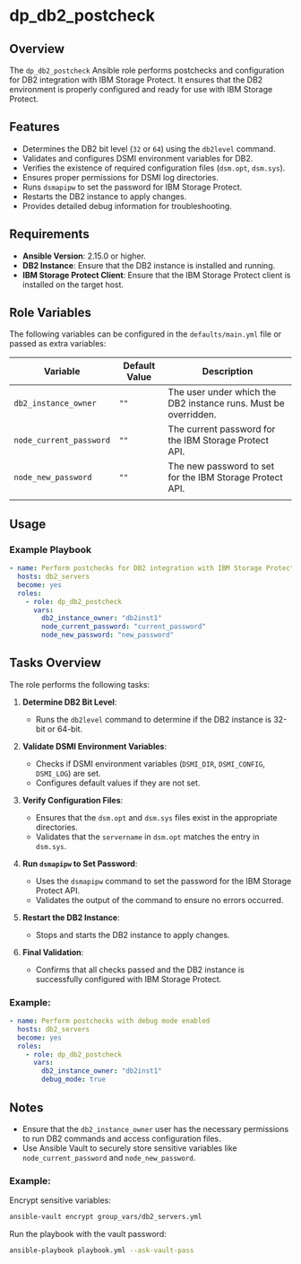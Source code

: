 # dp_db2_postcheck

## Overview
The `dp_db2_postcheck` Ansible role performs postchecks and configuration for DB2 integration with IBM Storage Protect. It ensures that the DB2 environment is properly configured and ready for use with IBM Storage Protect.

## Features
- Determines the DB2 bit level (`32` or `64`) using the `db2level` command.
- Validates and configures DSMI environment variables for DB2.
- Verifies the existence of required configuration files (`dsm.opt`, `dsm.sys`).
- Ensures proper permissions for DSMI log directories.
- Runs `dsmapipw` to set the password for IBM Storage Protect.
- Restarts the DB2 instance to apply changes.
- Provides detailed debug information for troubleshooting.

## Requirements
- **Ansible Version**: 2.15.0 or higher.
- **DB2 Instance**: Ensure that the DB2 instance is installed and running.
- **IBM Storage Protect Client**: Ensure that the IBM Storage Protect client is installed on the target host.

## Role Variables
The following variables can be configured in the `defaults/main.yml` file or passed as extra variables:

| Variable                  | Default Value | Description                                                                 |
|---------------------------|---------------|-----------------------------------------------------------------------------|
| `db2_instance_owner`      | `""`          | The user under which the DB2 instance runs. Must be overridden.            |
| `node_current_password`    | `""`          | The current password for the IBM Storage Protect API.                      |
| `node_new_password`        | `""`          | The new password to set for the IBM Storage Protect API.                   |
                                |

## Usage
### Example Playbook
```yaml
- name: Perform postchecks for DB2 integration with IBM Storage Protect
  hosts: db2_servers
  become: yes
  roles:
    - role: dp_db2_postcheck
      vars:
        db2_instance_owner: "db2inst1"
        node_current_password: "current_password"
        node_new_password: "new_password"
```

## Tasks Overview
The role performs the following tasks:

1. **Determine DB2 Bit Level**:
   - Runs the `db2level` command to determine if the DB2 instance is 32-bit or 64-bit.

2. **Validate DSMI Environment Variables**:
   - Checks if DSMI environment variables (`DSMI_DIR`, `DSMI_CONFIG`, `DSMI_LOG`) are set.
   - Configures default values if they are not set.

3. **Verify Configuration Files**:
   - Ensures that the `dsm.opt` and `dsm.sys` files exist in the appropriate directories.
   - Validates that the `servername` in `dsm.opt` matches the entry in `dsm.sys`.

4. **Run `dsmapipw` to Set Password**:
   - Uses the `dsmapipw` command to set the password for the IBM Storage Protect API.
   - Validates the output of the command to ensure no errors occurred.

5. **Restart the DB2 Instance**:
   - Stops and starts the DB2 instance to apply changes.

6. **Final Validation**:
   - Confirms that all checks passed and the DB2 instance is successfully configured with IBM Storage Protect.

### Example:
```yaml
- name: Perform postchecks with debug mode enabled
  hosts: db2_servers
  become: yes
  roles:
    - role: dp_db2_postcheck
      vars:
        db2_instance_owner: "db2inst1"
        debug_mode: true
```

## Notes
- Ensure that the `db2_instance_owner` user has the necessary permissions to run DB2 commands and access configuration files.
- Use Ansible Vault to securely store sensitive variables like `node_current_password` and `node_new_password`.

### Example:
Encrypt sensitive variables:
```bash
ansible-vault encrypt group_vars/db2_servers.yml
```

Run the playbook with the vault password:
```bash
ansible-playbook playbook.yml --ask-vault-pass
```